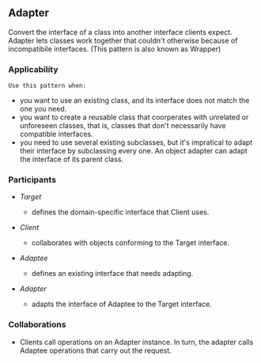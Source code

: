 ## Adapter

Convert the interface of a class into another interface clients expect. Adapter lets classes work together that couldn't otherwise because of incompatibile interfaces. (This pattern is also known as Wrapper)

### Applicability

    Use this pattern when:

-   you want to use an existing class, and its interface does not match the one you need.
-   you want to create a reusable class that coorperates with unrelated or unforeseen classes, that is, classes that don't necessarily have compatible interfaces.
-   you need to use several existing subclasses, but it's impratical to adapt their interface by subclassing every one. An object adapter can adapt the interface of its parent     class.

### Participants

-   _Target_

    -   defines the domain-specific interface that Client uses.

-   _Client_

    -   collaborates with objects conforming to the Target interface.

-   _Adaptee_

    -   defines an existing interface that needs adapting.

-   _Adapter_

    -   adapts the interface of Adaptee to the Target interface.


### Collaborations

-   Clients call operations on an Adapter instance. In turn, the adapter calls Adaptee operations that carry out the request.
